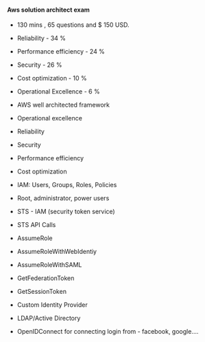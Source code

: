 #### Aws solution architect exam 
- 130 mins , 65 questions and $ 150 USD.
- Reliability - 34 %
- Performance efficiency - 24 % 
- Security - 26 %
- Cost optimization - 10 %
- Operational Excellence -  6 %


- AWS well architected framework
- Operational excellence 
- Reliability
- Security
- Performance efficiency
- Cost optimization

- IAM: Users, Groups, Roles, Policies
- Root, administrator, power users
- STS - IAM (security token service)
- STS API Calls 
- AssumeRole
- AssumeRoleWithWebIdentiy
- AssumeRoleWithSAML
- GetFederationToken
- GetSessionToken
- Custom Identity Provider
- LDAP/Active Directory
- OpenIDConnect for connecting login from - facebook, google….


